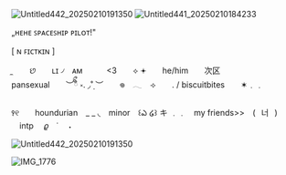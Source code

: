 ![Untitled442_20250210191350](https://github.com/user-attachments/assets/c086e763-9cde-4af5-9de1-da2b64833b4a)
![Untitled441_20250210184233](https://github.com/user-attachments/assets/934243a0-65f9-4db7-bcb5-3e715beb282d)

 „ʜᴇʜᴇ ꜱᴘᴀᴄᴇꜱʜɪᴘ ᴘɪʟᴏᴛ!"

 [ ɴ ꜰɪᴄᴛᴋɪɴ ]

 ̼　　 છ　　ʟɪ ৴　ᴀᴍ　　　<3　　⟡
𖥔　　he/him　　次区　　pansexual　　︶ིྀᩧ ༝.
◞˚̣ ︶　　𖦹　𓂃　⟢　　.  / biscuitbites　　✶﹒﹒

꣑୧　　houndurian　_ _ ◟　minor　꒰ఎ ໒꒱
キ ﹒﹒　my friends>>　(⠀너⠀) 　intp　 𝜚　˙ 　˖

![Untitled442_20250210191350](https://github.com/user-attachments/assets/c086e763-9cde-4af5-9de1-da2b64833b4a)

![IMG_1776](https://github.com/user-attachments/assets/a03aae6a-8da5-4586-b8e3-2885d110ae7e)
